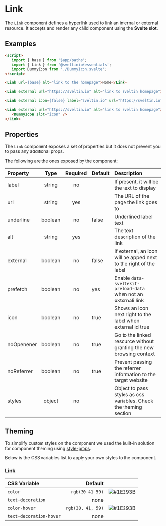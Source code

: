 # Link

The `Link` component defines a hyperlink used to link an internal or external resource. It accepts and render any child component using the **Svelte slot**.

## Examples

```html
<script>
   import { base } from '$app/paths';
   import { Link } from '@sveltinio/essentials';
   import DummyIcon from './DummyIcon.svelte';
</script>

<Link url={base} alt="link to the homepage">Home</Link>

<Link external url="https://sveltin.io" alt="link to sveltin homepage">sveltin</Link>

<Link external icon={false} label="sveltin.io" url="https://sveltin.io" alt="link to sveltin homepage" />

<Link external url="https://sveltin.io" alt="link to sveltin homepage">
   <DummyIcon slot="icon" />
</Link>
```

## Properties

The `Link` component exposes a set of properties but it does not prevent you to pass any additional props.

The following are the ones exposed by the component:

| Property   |  Type   | Required | Default  | Description                                                         |
| :--------- | :-----: | :------: | :------- | :------------------------------------------------------------------ |
| label      | string  |    no    |          | If present, it will be the text to display                          |
| url        | string  |   yes    |          | The URL of the page the link goes to                                |
| underline  | boolean |    no    | false    | Underlined label text                                               |
| alt        | string  |    yes   |          | The text description of the link                                    |
| external   | boolean |    no    | false    | If external, an icon will be apped next to the right of the label   |
| prefetch   | boolean | no       | yes      | Enable `data-sveltekit-preload-data` when not an externali link     |
| icon       | boolean |    no    | true     | Shows an icon next right to the label when external id true         |
| noOpenener | boolean |    no    | true     | Go to the linked resource without granting the new browsing context |
| noReferrer | boolean |    no    | true     | Prevent passing the referrer information to the target website      |
| styles     | object  |    no    |          | Object to pass styles as css variables. Check the theming section   |

## Theming

To simplify custom styles on the component we used the built-in solution for component theming using [style-props].

Below is the CSS variables list to apply your own styles to the component.

### Link

| CSS Variable            | Default            | |
| :---------------------- | -----------------: | :----------------------------------------------------------: |
| `color`                 | `rgb(30 41 59)`    | ![#1E293B](https://via.placeholder.com/15/1E293B/1E293B.png) |
| `text-decoration`       |       none         | |
| `color-hover`           | `rgb(30, 41, 59)`  | ![#1E293B](https://via.placeholder.com/15/1E293B/1E293B.png) |
| `text-decoration-hover` |       none         | |

[style-props]: https://svelte.dev/docs#template-syntax-component-directives---style-props
